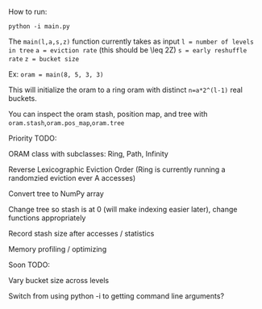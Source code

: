 How to run:

`python -i main.py`

The `main(l,a,s,z)` function currently takes as input
  `l = number of levels in tree`
  `a = eviction rate` (this should be \leq 2Z)
  `s = early reshuffle rate`
  `z = bucket size`

Ex:
  `oram = main(8, 5, 3, 3)`

This will initialize the oram to a ring oram with distinct `n=a*2^(l-1)` real buckets.

You can inspect the oram stash, position map, and tree with `oram.stash`,`oram.pos_map`,`oram.tree`

Priority TODO:

  ORAM class with subclasses: Ring, Path, Infinity
  
  Reverse Lexicographic Eviction Order (Ring is currently running a randomzied eviction ever A accesses)
  
  Convert tree to NumPy array
  
  Change tree so stash is at 0 (will make indexing easier later), change functions appropriately
  
  Record stash size after accesses / statistics

  Memory profiling / optimizing

Soon TODO:
  
  Vary bucket size across levels
  
  Switch from using python -i to getting command line arguments?
